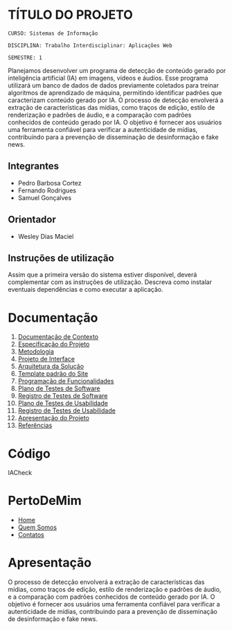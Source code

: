 # TÍTULO DO PROJETO

`CURSO: Sistemas de Informação`

`DISCIPLINA: Trabalho Interdisciplinar: Aplicações Web`

`SEMESTRE: 1`

Planejamos desenvolver um programa de detecção de conteúdo gerado por inteligência artificial (IA) em imagens, vídeos e áudios. Esse programa utilizará um banco de dados de dados previamente coletados para treinar algoritmos de aprendizado de máquina, permitindo identificar padrões que caracterizam conteúdo gerado por IA. O processo de detecção envolverá a extração de características das mídias, como traços de edição, estilo de renderização e padrões de áudio, e a comparação com padrões conhecidos de conteúdo gerado por IA. O objetivo é fornecer aos usuários uma ferramenta confiável para verificar a autenticidade de mídias, contribuindo para a prevenção de disseminação de desinformação e fake news.

## Integrantes

* Pedro Barbosa Cortez
* Fernando Rodrigues
* Samuel Gonçalves

## Orientador

* Wesley Dias Maciel

## Instruções de utilização

Assim que a primeira versão do sistema estiver disponível, deverá complementar com as instruções de utilização. Descreva como instalar eventuais dependências e como executar a aplicação.

# Documentação

<ol>
<li><a href="docs/01-Documentação de Contexto.md"> Documentação de Contexto</a></li>
<li><a href="docs/02-Especificação do Projeto.md"> Especificação do Projeto</a></li>
<li><a href="docs/03-Metodologia.md"> Metodologia</a></li>
<li><a href="docs/04-Projeto de Interface.md"> Projeto de Interface</a></li>
<li><a href="docs/05-Arquitetura da Solução.md"> Arquitetura da Solução</a></li>
<li><a href="docs/06-Template padrão do Site.md"> Template padrão do Site</a></li>
<li><a href="docs/07-Programação de Funcionalidades.md"> Programação de Funcionalidades</a></li>
<li><a href="docs/08-Plano de Testes de Software.md"> Plano de Testes de Software</a></li>
<li><a href="docs/09-Registro de Testes de Software.md"> Registro de Testes de Software</a></li>
<li><a href="docs/10-Plano de Testes de Usabilidade.md"> Plano de Testes de Usabilidade</a></li>
<li><a href="docs/11-Registro de Testes de Usabilidade.md"> Registro de Testes de Usabilidade</a></li>
<li><a href="docs/12-Apresentação do Projeto.md"> Apresentação do Projeto</a></li>
<li><a href="docs/13-Referências.md"> Referências</a></li>
</ol>

# Código

<!DOCTYPE html>
<html lang="en">
<head>
    <meta charset="UTF-8">
    <meta name="viewport" content="width=device-width, initial-scale=1.0">
    <link href = "./css/style.css"
    <title>IACheck</title>
</head>
<body>
    <div class="wrapper"
    <header>
        <div id="cabeçalho"></div>
        <h1>
            PertoDeMim
        </h1>
        <ul id="menuSuperior">
            <li><a href="#">Home</a></li>
            <li><a href="#">Quem Somos</a></li>
            <li><a href="#">Contatos</a></li>
        </ul>
    </header>
</body>
</html>

# Apresentação

O processo de detecção envolverá a extração de características das mídias, como traços de edição, estilo de renderização e padrões de áudio, e a comparação com padrões conhecidos de conteúdo gerado por IA. O objetivo é fornecer aos usuários uma ferramenta confiável para verificar a autenticidade de mídias, contribuindo para a prevenção de disseminação de desinformação e fake news.
